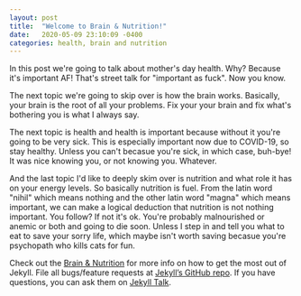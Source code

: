 ```yaml
---
layout: post
title:  "Welcome to Brain & Nutrition!"
date:   2020-05-09 23:10:09 -0400
categories: health, brain and nutrition
---
```

In this post we're going to talk about mother's day health. Why? Because it's important AF! That's street talk for "important as fuck". Now you know.

The next topic we're going to skip over is how the brain works. Basically, your brain is the root of all your problems. Fix your your brain and fix what's bothering you is what I always say.

The next topic is health and health is important because without it you're going to be very sick. This is especially important now due to COVID-19, so stay healthy. Unless you can't becasue you're sick, in which case, buh-bye! It was nice knowing you, or not knowing you. Whatever.

And the last topic I'd like to deeply skim over is nutrition and what role it has on your energy levels. So basically nutrition is fuel. From the latin word "nihil" which means nothing and the other latin word "magna" which means important, we can make a logical deduction that nutrition is not nothing important. You follow? If not it's ok. You're probably malnourished or anemic or both and going to die soon. Unless I step in and tell you what to eat to save your sorry life, which maybe isn't worth saving becasue you're psychopath who kills cats for fun.      

Check out the [Brain & Nutrition](https://example.com) for more info on how to get the most out of Jekyll. File all bugs/feature requests at [Jekyll’s GitHub repo][jekyll-gh]. If you have questions, you can ask them on [Jekyll Talk][jekyll-talk].

[jekyll-docs]: https://jekyllrb.com/docs/home
[jekyll-gh]:   https://github.com/jekyll/jekyll
[jekyll-talk]: https://talk.jekyllrb.com/
